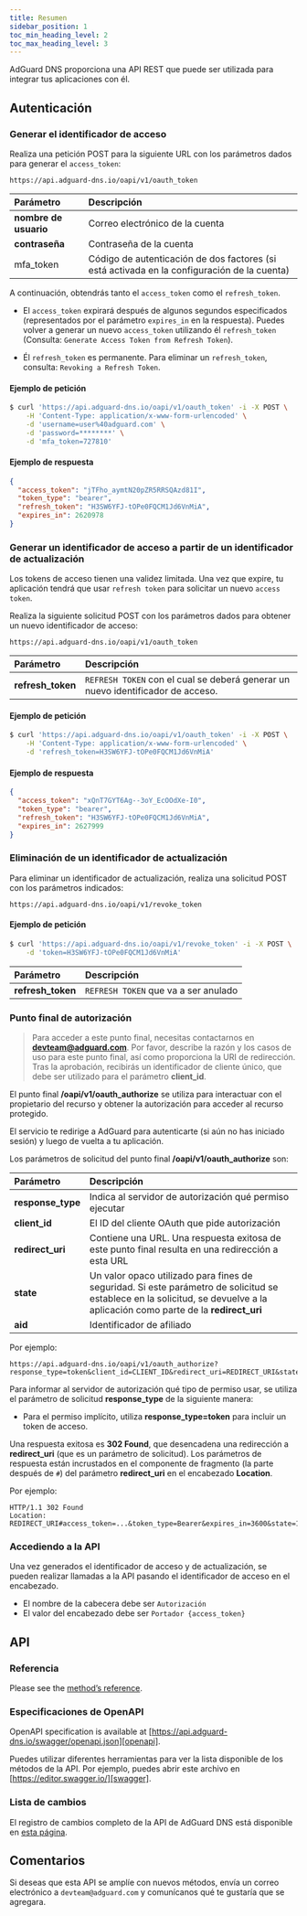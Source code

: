 ```yaml
---
title: Resumen
sidebar_position: 1
toc_min_heading_level: 2
toc_max_heading_level: 3
---
```


<!--
    API info is from here:
    https://api.adguard-dns.io/static/api/API.md
-->

AdGuard DNS proporciona una API REST que puede ser utilizada para integrar tus aplicaciones con él.

## Autenticación

### Generar el identificador de acceso

Realiza una petición POST para la siguiente URL con los parámetros dados para generar el `access_token`:

`https://api.adguard-dns.io/oapi/v1/oauth_token`

| Parámetro             | Descripción                                                                                 |
|:--------------------- |:------------------------------------------------------------------------------------------- |
| **nombre de usuario** | Correo electrónico de la cuenta                                                             |
| **contraseña**        | Contraseña de la cuenta                                                                     |
| mfa_token             | Código de autenticación de dos factores (si está activada en la configuración de la cuenta) |

A continuación, obtendrás tanto el `access_token` como el `refresh_token`.

- El `access_token` expirará después de algunos segundos especificados (representados por el parámetro `expires_in` en la respuesta). Puedes volver a generar un nuevo `access_token` utilizando él `refresh_token` (Consulta: `Generate Access Token from Refresh Token`).

- Él `refresh_token` es permanente. Para eliminar un `refresh_token`, consulta: `Revoking a Refresh Token`.

#### Ejemplo de petición

```bash
$ curl 'https://api.adguard-dns.io/oapi/v1/oauth_token' -i -X POST \
    -H 'Content-Type: application/x-www-form-urlencoded' \
    -d 'username=user%40adguard.com' \
    -d 'password=********' \
    -d 'mfa_token=727810'
```

#### Ejemplo de respuesta

```json
{
  "access_token": "jTFho_aymtN20pZR5RRSQAzd81I",
  "token_type": "bearer",
  "refresh_token": "H3SW6YFJ-tOPe0FQCM1Jd6VnMiA",
  "expires_in": 2620978
}
```

### Generar un identificador de acceso a partir de un identificador de actualización

Los tokens de acceso tienen una validez limitada. Una vez que expire, tu aplicación tendrá que usar `refresh token` para solicitar un nuevo `access token`.

Realiza la siguiente solicitud POST con los parámetros dados para obtener un nuevo identificador de acceso:

`https://api.adguard-dns.io/oapi/v1/oauth_token`

| Parámetro         | Descripción                                                                     |
|:----------------- |:------------------------------------------------------------------------------- |
| **refresh_token** | `REFRESH TOKEN` con el cual se deberá generar un nuevo identificador de acceso. |

#### Ejemplo de petición

```bash
$ curl 'https://api.adguard-dns.io/oapi/v1/oauth_token' -i -X POST \
    -H 'Content-Type: application/x-www-form-urlencoded' \
    -d 'refresh_token=H3SW6YFJ-tOPe0FQCM1Jd6VnMiA'
```

#### Ejemplo de respuesta

```json
{
  "access_token": "xQnT7GYT6Ag--3oY_EcOOdXe-I0",
  "token_type": "bearer",
  "refresh_token": "H3SW6YFJ-tOPe0FQCM1Jd6VnMiA",
  "expires_in": 2627999
}
```

### Eliminación de un identificador de actualización

Para eliminar un identificador de actualización, realiza una solicitud POST con los parámetros indicados:

`https://api.adguard-dns.io/oapi/v1/revoke_token`

#### Ejemplo de petición

```bash
$ curl 'https://api.adguard-dns.io/oapi/v1/revoke_token' -i -X POST \
    -d 'token=H3SW6YFJ-tOPe0FQCM1Jd6VnMiA'
```

| Parámetro         | Descripción                          |
|:----------------- |:------------------------------------ |
| **refresh_token** | `REFRESH TOKEN` que va a ser anulado |

### Punto final de autorización

> Para acceder a este punto final, necesitas contactarnos en **devteam@adguard.com**. Por favor, describe la razón y los casos de uso para este punto final, así como proporciona la URI de redirección. Tras la aprobación, recibirás un identificador de cliente único, que debe ser utilizado para el parámetro **client_id**.

El punto final **/oapi/v1/oauth_authorize** se utiliza para interactuar con el propietario del recurso y obtener la autorización para acceder al recurso protegido.

El servicio te redirige a AdGuard para autenticarte (si aún no has iniciado sesión) y luego de vuelta a tu aplicación.

Los parámetros de solicitud del punto final **/oapi/v1/oauth_authorize** son:

| Parámetro         | Descripción                                                                                                                                                                  |
|:----------------- |:---------------------------------------------------------------------------------------------------------------------------------------------------------------------------- |
| **response_type** | Indica al servidor de autorización qué permiso ejecutar                                                                                                                      |
| **client_id**     | El ID del cliente OAuth que pide autorización                                                                                                                                |
| **redirect_uri**  | Contiene una URL. Una respuesta exitosa de este punto final resulta en una redirección a esta URL                                                                            |
| **state**         | Un valor opaco utilizado para fines de seguridad. Si este parámetro de solicitud se establece en la solicitud, se devuelve a la aplicación como parte de la **redirect_uri** |
| **aid**           | Identificador de afiliado                                                                                                                                                    |

Por ejemplo:

```http request
https://api.adguard-dns.io/oapi/v1/oauth_authorize?response_type=token&client_id=CLIENT_ID&redirect_uri=REDIRECT_URI&state=1jbmuc0m9WTr1T6dOO82
```

Para informar al servidor de autorización qué tipo de permiso usar, se utiliza el parámetro de solicitud **response_type** de la siguiente manera:

- Para el permiso implícito, utiliza **response_type=token** para incluir un token de acceso.

Una respuesta exitosa es **302 Found**, que desencadena una redirección a **redirect_uri** (que es un parámetro de solicitud). Los parámetros de respuesta están incrustados en el componente de fragmento (la parte después de `#`) del parámetro **redirect_uri** en el encabezado **Location**.

Por ejemplo:

```http request
HTTP/1.1 302 Found
Location: REDIRECT_URI#access_token=...&token_type=Bearer&expires_in=3600&state=1jbmuc0m9WTr1T6dOO82
```

### Accediendo a la API

Una vez generados el identificador de acceso y de actualización, se pueden realizar llamadas a la API pasando el identificador de acceso en el encabezado.

- El nombre de la cabecera debe ser `Autorización`
- El valor del encabezado debe ser `Portador {access_token}`

## API

### Referencia

Please see the [method’s reference](reference.md).

### Especificaciones de OpenAPI

OpenAPI specification is available at [https://api.adguard-dns.io/swagger/openapi.json][openapi].

Puedes utilizar diferentes herramientas para ver la lista disponible de los métodos de la API. Por ejemplo, puedes abrir este archivo en [https://editor.swagger.io/][swagger].

### Lista de cambios

El registro de cambios completo de la API de AdGuard DNS está disponible en [esta página](private-dns/api/changelog.md).

## Comentarios

Si deseas que esta API se amplíe con nuevos métodos, envía un correo electrónico a `devteam@adguard.com` y comunícanos qué te gustaría que se agregara.

[openapi]: https://api.adguard-dns.io/swagger/openapi.json
[swagger]: https://editor.swagger.io/
